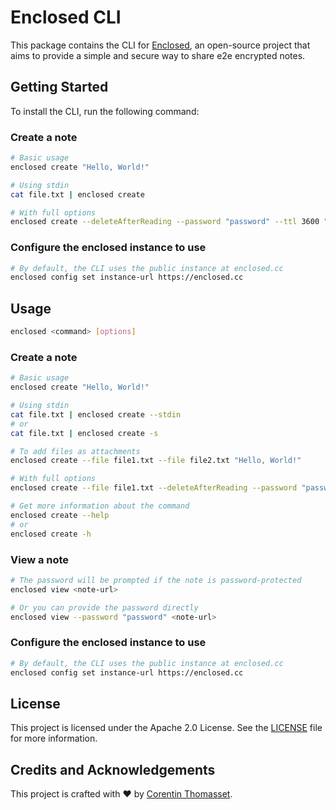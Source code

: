 # Enclosed CLI

This package contains the CLI for [Enclosed](https://enclosed.cc), an open-source project that aims to provide a simple and secure way to share e2e encrypted notes.

## Getting Started

To install the CLI, run the following command:

### Create a note

```bash
# Basic usage
enclosed create "Hello, World!"

# Using stdin
cat file.txt | enclosed create

# With full options
enclosed create --deleteAfterReading --password "password" --ttl 3600 "Hello, World!"
```

### Configure the enclosed instance to use

```bash
# By default, the CLI uses the public instance at enclosed.cc
enclosed config set instance-url https://enclosed.cc
```

## Usage

```bash
enclosed <command> [options]
```

### Create a note

```bash
# Basic usage
enclosed create "Hello, World!"

# Using stdin
cat file.txt | enclosed create --stdin
# or
cat file.txt | enclosed create -s

# To add files as attachments
enclosed create --file file1.txt --file file2.txt "Hello, World!"

# With full options
enclosed create --file file1.txt --deleteAfterReading --password "password" --ttl 3600 "Hello, World!"

# Get more information about the command
enclosed create --help
# or
enclosed create -h
```

### View a note

```bash
# The password will be prompted if the note is password-protected
enclosed view <note-url>

# Or you can provide the password directly
enclosed view --password "password" <note-url>
```

### Configure the enclosed instance to use

```bash
# By default, the CLI uses the public instance at enclosed.cc
enclosed config set instance-url https://enclosed.cc
```

## License

This project is licensed under the Apache 2.0 License. See the [LICENSE](./LICENSE) file for more information.

## Credits and Acknowledgements

This project is crafted with ❤️ by [Corentin Thomasset](https://corentin.tech).
